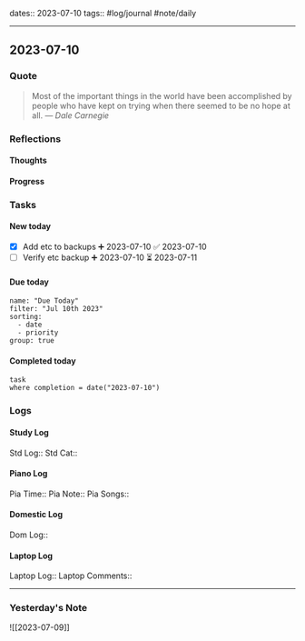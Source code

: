dates:: 2023-07-10
tags:: #log/journal #note/daily 

---
## 2023-07-10

### Quote

> Most of the important things in the world have been accomplished by people who have kept on trying when there seemed to be no hope at all.
> — <cite>Dale Carnegie</cite>


### Reflections

#### Thoughts

#### Progress

### Tasks

#### New today

- [x] Add etc to backups ➕ 2023-07-10 ✅ 2023-07-10
- [ ] Verify etc backup ➕ 2023-07-10 ⏳ 2023-07-11

#### Due today

```todoist
name: "Due Today"
filter: "Jul 10th 2023"
sorting: 
  - date
  - priority
group: true
```

#### Completed today

```dataview
task
where completion = date("2023-07-10")
```


### Logs

#### Study Log
Std Log:: 
Std Cat:: 

#### Piano Log

Pia Time:: 
Pia Note:: 
Pia Songs:: 

#### Domestic Log

Dom Log:: 

#### Laptop Log

Laptop Log:: 
Laptop Comments::


---
### Yesterday's Note

![[2023-07-09]]


